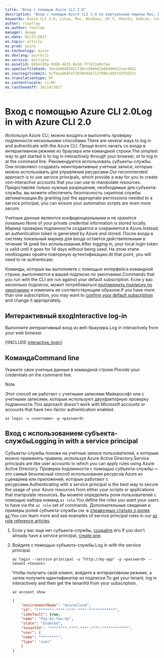 ```yaml
---
title: "Вход с помощью Azure CLI 2.0"
description: "Вход с помощью Azure CLI 2.0 на виртуальные машины Mac, Windows или Linux."
keywords: Azure CLI 2.0, Linux, Mac, Windows, OS X, Ubuntu, Debian, CentOS, RHEL, SUSE, CoreOS, Docker, Windows, Python, PIP
author: rloutlaw
ms.author: routlaw
manager: douge
ms.date: 02/27/2017
ms.topic: article
ms.prod: azure
ms.technology: azure
ms.devlang: azurecli
ms.service: multiple
ms.assetid: 65becd3a-9d69-4415-8a30-777d13a0e7aa
ms.openlocfilehash: 3ba1dd840102c738ccd9eb62a0b9db612cec48d1
ms.sourcegitcommit: 5cfbea569fef193044da712708bc6957d3fb557c
ms.translationtype: HT
ms.contentlocale: ru-RU
ms.lasthandoff: 10/14/2017
---
```

# <a name="log-in-with-azure-cli-20"></a><span data-ttu-id="69f95-104">Вход с помощью Azure CLI 2.0</span><span class="sxs-lookup"><span data-stu-id="69f95-104">Log in with Azure CLI 2.0</span></span>

<span data-ttu-id="69f95-105">Используя Azure CLI, можно входить и выполнять проверку подлинности несколькими способами.</span><span class="sxs-lookup"><span data-stu-id="69f95-105">There are several ways to log in and authenticate with the Azure CLI.</span></span> <span data-ttu-id="69f95-106">Проще всего начать со входа в интерактивном режиме из браузера или командной строки.</span><span class="sxs-lookup"><span data-stu-id="69f95-106">The simplest way to get started is to log in interactively through your browser, or to log in at the command line.</span></span> <span data-ttu-id="69f95-107">Рекомендуется использовать субъекты-службы. Они позволяют создавать неинтерактивные учетные записи, которые можно использовать для управления ресурсами.</span><span class="sxs-lookup"><span data-stu-id="69f95-107">Our recommended approach is to use service principals, which provide a way for you to create non-interactive accounts that you can use to manipulate resources.</span></span> <span data-ttu-id="69f95-108">Предоставляя только нужные разрешения, необходимые для субъекта-службы, вы можете обеспечить безопасность скриптов службы автоматизации.</span><span class="sxs-lookup"><span data-stu-id="69f95-108">By granting just the appropriate permissions needed to a service principal, you can ensure your automation scripts are even more secure.</span></span> 

<span data-ttu-id="69f95-109">Учетные данные являются конфиденциальными и не хранятся локально.</span><span class="sxs-lookup"><span data-stu-id="69f95-109">None of your private credential information is stored locally.</span></span> <span data-ttu-id="69f95-110">Маркер проверки подлинности создается и сохраняется в Azure.</span><span class="sxs-lookup"><span data-stu-id="69f95-110">Instead, an authentication token is generated by Azure and stored.</span></span> <span data-ttu-id="69f95-111">После входа в систему локальный маркер для входа остается действительным в течение 14 дней без использования.</span><span class="sxs-lookup"><span data-stu-id="69f95-111">After logging in, your local login token is valid until it goes for 14 days without being used.</span></span> <span data-ttu-id="69f95-112">На этом этапе необходимо пройти повторную аутентификацию.</span><span class="sxs-lookup"><span data-stu-id="69f95-112">At that point, you will need to re-authenticate.</span></span>

<span data-ttu-id="69f95-113">Команды, которые вы выполняете с помощью интерфейса командной строки, выполняются в вашей подписке по умолчанию.</span><span class="sxs-lookup"><span data-stu-id="69f95-113">Commands that you run with the CLI are run against your default subscription.</span></span>  <span data-ttu-id="69f95-114">Если у вас несколько подписок, может потребоваться [подтвердить подписку по умолчанию](manage-azure-subscriptions-azure-cli.md) и изменить ее соответствующим образом.</span><span class="sxs-lookup"><span data-stu-id="69f95-114">If you have more than one subscription, you may want to [confirm your default subscription](manage-azure-subscriptions-azure-cli.md) and change it appropriately.</span></span>

## <a name="interactive-log-in"></a><span data-ttu-id="69f95-115">Интерактивный вход</span><span class="sxs-lookup"><span data-stu-id="69f95-115">Interactive log-in</span></span>

<span data-ttu-id="69f95-116">Выполните интерактивный вход из веб-браузера.</span><span class="sxs-lookup"><span data-stu-id="69f95-116">Log in interactively from your web browser.</span></span>

[!INCLUDE [interactive_login](includes/interactive-login.md)]

## <a name="command-line"></a><span data-ttu-id="69f95-117">Команда</span><span class="sxs-lookup"><span data-stu-id="69f95-117">Command line</span></span>

<span data-ttu-id="69f95-118">Укажите свои учетные данные в командной строке.</span><span class="sxs-lookup"><span data-stu-id="69f95-118">Provide your credentials on the command line.</span></span>

> [!Note]
> <span data-ttu-id="69f95-119">Этот способ не работает с учетными записями Майкрософт или с учетными записями, которые используют двухфакторную проверку подлинности.</span><span class="sxs-lookup"><span data-stu-id="69f95-119">This approach doesn't work with Microsoft accounts or accounts that have two-factor authentication enabled.</span></span>

```azurecli-interactive
az login -u <username> -p <password>
```

## <a name="logging-in-with-a-service-principal"></a><span data-ttu-id="69f95-120">Вход с использованием субъекта-службы</span><span class="sxs-lookup"><span data-stu-id="69f95-120">Logging in with a service principal</span></span>

<span data-ttu-id="69f95-121">Субъекты-службы похожи на учетные записи пользователей, к которым можно применять правила, используя Azure Active Directory.</span><span class="sxs-lookup"><span data-stu-id="69f95-121">Service principals are like user accounts to which you can apply rules using Azure Active Directory.</span></span>
<span data-ttu-id="69f95-122">Проверка подлинности с помощью субъекта-службы — это самый безопасный способ использования ресурсов Azure из сценариев или приложений, которые работают с ресурсами.</span><span class="sxs-lookup"><span data-stu-id="69f95-122">Authenticating with a service principal is the best way to secure the usage of your Azure resources from either your scripts or applications that manipulate resources.</span></span>
<span data-ttu-id="69f95-123">Вы можете определить роли пользователей с помощью набора команд `az role`.</span><span class="sxs-lookup"><span data-stu-id="69f95-123">You define the roles you want your users to have via the `az role` set of commands.</span></span>
<span data-ttu-id="69f95-124">Дополнительные сведения и примеры ролей субъекта-службы см. в [справочных статьях о ролях az](https://docs.microsoft.com/cli/azure/role.md).</span><span class="sxs-lookup"><span data-stu-id="69f95-124">You can learn more and see examples of service principal roles in our [az role reference articles](https://docs.microsoft.com/cli/azure/role.md).</span></span>

1. <span data-ttu-id="69f95-125">Если у вас еще нет субъекта-службы, [создайте](create-an-azure-service-principal-azure-cli.md) его.</span><span class="sxs-lookup"><span data-stu-id="69f95-125">If you don't already have a service principal, [create one](create-an-azure-service-principal-azure-cli.md).</span></span>

1. <span data-ttu-id="69f95-126">Войдите с помощью субъекта-службы.</span><span class="sxs-lookup"><span data-stu-id="69f95-126">Log in with the service principal.</span></span>

   ```azurecli-interactive
   az login --service-principal -u "http://my-app" -p <password> --tenant <tenant>
   ```

   <span data-ttu-id="69f95-127">Чтобы получить свой клиент, войдите в интерактивном режиме, а затем получите идентификатор из подписки.</span><span class="sxs-lookup"><span data-stu-id="69f95-127">To get your tenant, log in interactively and then get the tenantId from your subscription.</span></span>

   ```azurecli
   az account show
   ```

   ```json
   {
       "environmentName": "AzureCloud",
       "id": "********-****-****-****-************",
       "isDefault": true,
       "name": "Pay-As-You-Go",
       "state": "Enabled",
       "tenantId": "********-****-****-****-************",
       "user": {
       "name": "********",
       "type": "user"
       }
   }
   ```

